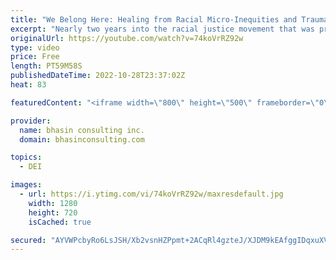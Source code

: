 ```yaml
---
title: "We Belong Here: Healing from Racial Micro-Inequities and Trauma in the Workplace"
excerpt: "Nearly two years into the racial justice movement that was propelled in 2020, workplaces are continuing to grapple with how to create workplaces that are rooted in racial equity and to create spaces where professionals of color can heal from racialized trauma.  In honor of Black History Month, bci’s"
originalUrl: https://youtube.com/watch?v=74koVrRZ92w
type: video
price: Free
length: PT59M58S
publishedDateTime: 2022-10-28T23:37:02Z
heat: 83

featuredContent: "<iframe width=\"800\" height=\"500\" frameborder=\"0\" src=\"https://www.youtube.com/embed/74koVrRZ92w\" allow=\"accelerometer; autoplay; encrypted-media; gyroscope; picture-in-picture\" allowfullscreen></iframe>"

provider:
  name: bhasin consulting inc.
  domain: bhasinconsulting.com

topics:
  - DEI

images:
  - url: https://i.ytimg.com/vi/74koVrRZ92w/maxresdefault.jpg
    width: 1280
    height: 720
    isCached: true

secured: "AYVWPcbyRo6LsJSH/Xb2vsnHZPpmt+2ACqRl4gzteJ/XJDM9kEAfggIDqxuXVGT0/Lr0Hyp21kX0p+YL/I7Rx7QZAykOzb+Cmx/3a9FgRgdAHy93RnylZVPu7kafTIbFkuh9y/NT0zhhOG2rw6Ov7IKeJ3ylZp0G2v9EiB33J+ERT52S0zCdll0fNSqKlPF8DI6FVdSIjas3cG777kr3X3CsBnYXGa59lVEZ69gKmBmSKvvRGgw01Jz6fWzv2O2cR4FJF9j5Anl5YKgZlyNnv5Dfl7NbE4ewuess7MKDYoe6v8JUlG/uR88drZk/a0uufy2upBld0pWenPUjEcevV1izJ3w6v1Nrda+kr0mFKzasco7ZZjjDV5FNo4YsDsIVBCJ3Hn70WTHRVerlxM/JPg==;HmE29xIaK9slNaSBGNcUqA=="
---
```


